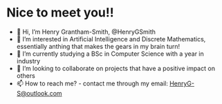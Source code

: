 # Nice to meet you!!
- 👋 Hi, I’m Henry Grantham-Smith, @HenryGSmith
- 👀 I’m interested in Artificial Intelligence and Discrete Mathematics, essentially anthing that makes the gears in my brain turn!
- 🌱 I’m currently studying a BSc in Computer Science with a year in industry
- 💞️ I’m looking to collaborate on projects that have a positive impact on others
- 📫 How to reach me? - contact me through my email: HenryG-S@outlook.com

<!---
HenryGSmith/HenryGSmith is a ✨ special ✨ repository because its `README.md` (this file) appears on your GitHub profile.
You can click the Preview link to take a look at your changes.
--->
